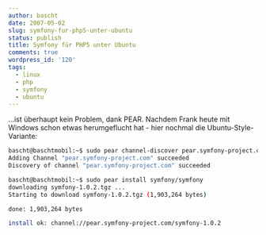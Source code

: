 ```yaml
---
author: bascht
date: 2007-05-02
slug: symfony-fur-php5-unter-ubuntu
status: publish
title: Symfony für PHP5 unter Ubuntu
comments: true
wordpress_id: '120'
tags:
  - linux
  - php
  - symfony
  - ubuntu
---
```


...ist überhaupt kein Problem, dank PEAR. Nachdem Frank heute mit
Windows schon etwas herumgeflucht hat - hier nochmal die
Ubuntu-Style-Variante:

``` bash
bascht@baschtmobil:~$ sudo pear channel-discover pear.symfony-project.com
Adding Channel "pear.symfony-project.com" succeeded
Discovery of channel "pear.symfony-project.com" succeeded

bascht@baschtmobil:~$ sudo pear install symfony/symfony
downloading symfony-1.0.2.tgz ...
Starting to download symfony-1.0.2.tgz (1,903,264 bytes)

done: 1,903,264 bytes

install ok: channel://pear.symfony-project.com/symfony-1.0.2
```
